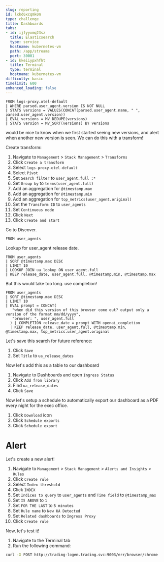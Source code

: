 ```yaml
---
slug: reporting
id: lxkd6xcqmk0m
type: challenge
title: Dashboards
tabs:
- id: ijfyyxmq23sz
  title: Elasticsearch
  type: service
  hostname: kubernetes-vm
  path: /app/streams
  port: 30001
- id: kkeiiypxhfht
  title: Terminal
  type: terminal
  hostname: kubernetes-vm
difficulty: basic
timelimit: 600
enhanced_loading: false
---
```


```
FROM logs-proxy.otel-default
| WHERE parsed.user_agent.version IS NOT NULL
| STATS versions = VALUES(CONCAT(parsed.user_agent.name, " ", parsed.user_agent.version))
| EVAL versions = MV_DEDUPE(versions)
| STATS version = MV_SORT(versions) BY versions
```

would be nice to know when we first started seeing new versions, and alert when another new version is seen.
We can do this with a transform!

Create transform:
1. Navigate to `Management` > `Stack Management` > `Transforms`
2. Click `Create a transform`
3. Select `logs-proxy.otel-default`
4. Select `Pivot`
5. Set `Search filter` to `user_agent.full :*`
5. Set `Group by` to `terms(user_agent.full)`
6. Add an aggregation for `@timestamp.max`
7. Add an aggregation for `@timestamp.min`
8. Add an aggregation for `top_metrics(user_agent.original)`
9. Set the `Transform ID` to `user_agents`
10. Set `Continuous mode`
11. Click `Next`
12. Click `Create and start`


Go to Discover.

```
FROM user_agents
```

Lookup for user_agent release date.

```
FROM user_agents
| SORT @timestamp.max DESC
| LIMIT 10
| LOOKUP JOIN ua_lookup ON user_agent.full
| KEEP release_date, user_agent.full, @timestamp.min, @timestamp.max
```

But this would take too long. use completion!

```
FROM user_agents
| SORT @timestamp.max DESC
| LIMIT 10
| EVAL prompt = CONCAT(
   "when did this version of this browser come out? output only a version of the format mm/dd/yyyy",
   "browser: ", user_agent.full
  ) | COMPLETION release_date = prompt WITH openai_completion
  | KEEP release_date, user_agent.full, @timestamp.min, @timestamp.max, top_metrics.user_agent.original
```

Let's save this search for future reference:

1. Click `Save`
2. Set `Title` to `ua_release_dates`

Now let's add this as a table to our dashboard

1. Navigate to Dashboards and open `Ingress Status`
2. Click `Add from library`
3. Find `ua_release_dates`
4. Click `Save`

Now let's setup a schedule to automatically export our dashboard as a PDF every night for the exec office.

1. Click `Download` icon
2. Click `Schedule exports`
3. Click `Schedule export`

# Alert

Let's create a new alert!

1. Navigate to `Management` > `Stack Management` > `Alerts and Insights` > `Rules`
2. Click `Create rule`
4. Select `Index threshold`
5. Click `INDEX`
6. Set `Indices to query` to `user_agents` and `Time field` to `@timestamp_max`
6. Set `IS ABOVE` to `1`
7. Set `FOR THE LAST` to `5 minutes`
8. Set `Rule name` to `New UA Detected`
9. Set `Related dashboards` to `Ingress Proxy`
10. Click `Create rule`

Now, let's test it!

1. Navigate to the Terminal tab
2. Run the following command:
```bash
curl -X POST http://trading-logen.trading.svc:9003/err/browser/chrome
